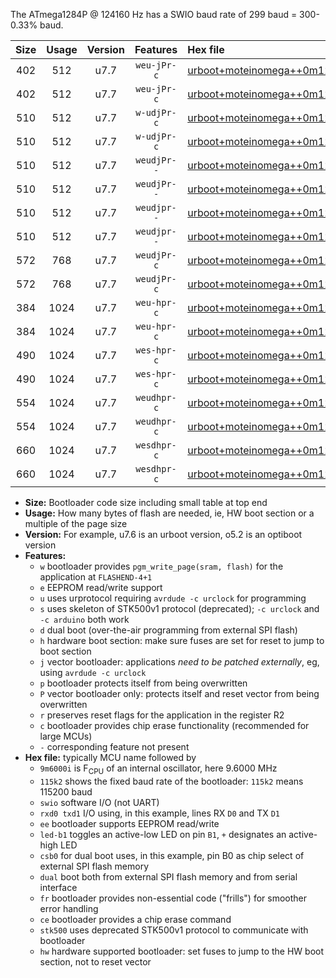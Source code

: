 The ATmega1284P @ 124160 Hz has a SWIO baud rate of 299 baud = 300-0.33% baud.

|Size|Usage|Version|Features|Hex file|
|:-:|:-:|:-:|:-:|:--|
|402|512|u7.7|`weu-jPr-c`|[urboot+moteinomega++0m124160i++++0k3_swio_rxd0_txd1_ee_led+d7_fr_ce.hex](https://raw.githubusercontent.com/stefanrueger/urboot.hex/main/boards/moteinomega/internal_oscillator/fint++0m124160_Hz/br++++0k3_bps/urboot+moteinomega++0m124160i++++0k3_swio_rxd0_txd1_ee_led+d7_fr_ce.hex)|
|402|512|u7.7|`weu-jPr-c`|[urboot+moteinomega++0m124160i++++0k3_swio_rxd2_txd3_ee_led+d7_fr_ce.hex](https://raw.githubusercontent.com/stefanrueger/urboot.hex/main/boards/moteinomega/internal_oscillator/fint++0m124160_Hz/br++++0k3_bps/urboot+moteinomega++0m124160i++++0k3_swio_rxd2_txd3_ee_led+d7_fr_ce.hex)|
|510|512|u7.7|`w-udjPr-c`|[urboot+moteinomega++0m124160i++++0k3_swio_rxd0_txd1_led+d7_csc7_dual_fr_ce.hex](https://raw.githubusercontent.com/stefanrueger/urboot.hex/main/boards/moteinomega/internal_oscillator/fint++0m124160_Hz/br++++0k3_bps/urboot+moteinomega++0m124160i++++0k3_swio_rxd0_txd1_led+d7_csc7_dual_fr_ce.hex)|
|510|512|u7.7|`w-udjPr-c`|[urboot+moteinomega++0m124160i++++0k3_swio_rxd2_txd3_led+d7_csc7_dual_fr_ce.hex](https://raw.githubusercontent.com/stefanrueger/urboot.hex/main/boards/moteinomega/internal_oscillator/fint++0m124160_Hz/br++++0k3_bps/urboot+moteinomega++0m124160i++++0k3_swio_rxd2_txd3_led+d7_csc7_dual_fr_ce.hex)|
|510|512|u7.7|`weudjPr--`|[urboot+moteinomega++0m124160i++++0k3_swio_rxd0_txd1_ee_led+d7_csc7_dual.hex](https://raw.githubusercontent.com/stefanrueger/urboot.hex/main/boards/moteinomega/internal_oscillator/fint++0m124160_Hz/br++++0k3_bps/urboot+moteinomega++0m124160i++++0k3_swio_rxd0_txd1_ee_led+d7_csc7_dual.hex)|
|510|512|u7.7|`weudjPr--`|[urboot+moteinomega++0m124160i++++0k3_swio_rxd2_txd3_ee_led+d7_csc7_dual.hex](https://raw.githubusercontent.com/stefanrueger/urboot.hex/main/boards/moteinomega/internal_oscillator/fint++0m124160_Hz/br++++0k3_bps/urboot+moteinomega++0m124160i++++0k3_swio_rxd2_txd3_ee_led+d7_csc7_dual.hex)|
|510|512|u7.7|`weudjpr--`|[urboot+moteinomega++0m124160i++++0k3_swio_rxd0_txd1_ee_led+d7_csc7_dual_fr.hex](https://raw.githubusercontent.com/stefanrueger/urboot.hex/main/boards/moteinomega/internal_oscillator/fint++0m124160_Hz/br++++0k3_bps/urboot+moteinomega++0m124160i++++0k3_swio_rxd0_txd1_ee_led+d7_csc7_dual_fr.hex)|
|510|512|u7.7|`weudjpr--`|[urboot+moteinomega++0m124160i++++0k3_swio_rxd2_txd3_ee_led+d7_csc7_dual_fr.hex](https://raw.githubusercontent.com/stefanrueger/urboot.hex/main/boards/moteinomega/internal_oscillator/fint++0m124160_Hz/br++++0k3_bps/urboot+moteinomega++0m124160i++++0k3_swio_rxd2_txd3_ee_led+d7_csc7_dual_fr.hex)|
|572|768|u7.7|`weudjPr-c`|[urboot+moteinomega++0m124160i++++0k3_swio_rxd0_txd1_ee_led+d7_csc7_dual_fr_ce.hex](https://raw.githubusercontent.com/stefanrueger/urboot.hex/main/boards/moteinomega/internal_oscillator/fint++0m124160_Hz/br++++0k3_bps/urboot+moteinomega++0m124160i++++0k3_swio_rxd0_txd1_ee_led+d7_csc7_dual_fr_ce.hex)|
|572|768|u7.7|`weudjPr-c`|[urboot+moteinomega++0m124160i++++0k3_swio_rxd2_txd3_ee_led+d7_csc7_dual_fr_ce.hex](https://raw.githubusercontent.com/stefanrueger/urboot.hex/main/boards/moteinomega/internal_oscillator/fint++0m124160_Hz/br++++0k3_bps/urboot+moteinomega++0m124160i++++0k3_swio_rxd2_txd3_ee_led+d7_csc7_dual_fr_ce.hex)|
|384|1024|u7.7|`weu-hpr-c`|[urboot+moteinomega++0m124160i++++0k3_swio_rxd0_txd1_ee_led+d7_fr_ce_hw.hex](https://raw.githubusercontent.com/stefanrueger/urboot.hex/main/boards/moteinomega/internal_oscillator/fint++0m124160_Hz/br++++0k3_bps/urboot+moteinomega++0m124160i++++0k3_swio_rxd0_txd1_ee_led+d7_fr_ce_hw.hex)|
|384|1024|u7.7|`weu-hpr-c`|[urboot+moteinomega++0m124160i++++0k3_swio_rxd2_txd3_ee_led+d7_fr_ce_hw.hex](https://raw.githubusercontent.com/stefanrueger/urboot.hex/main/boards/moteinomega/internal_oscillator/fint++0m124160_Hz/br++++0k3_bps/urboot+moteinomega++0m124160i++++0k3_swio_rxd2_txd3_ee_led+d7_fr_ce_hw.hex)|
|490|1024|u7.7|`wes-hpr-c`|[urboot+moteinomega++0m124160i++++0k3_swio_rxd0_txd1_ee_led+d7_fr_ce_stk500_hw.hex](https://raw.githubusercontent.com/stefanrueger/urboot.hex/main/boards/moteinomega/internal_oscillator/fint++0m124160_Hz/br++++0k3_bps/urboot+moteinomega++0m124160i++++0k3_swio_rxd0_txd1_ee_led+d7_fr_ce_stk500_hw.hex)|
|490|1024|u7.7|`wes-hpr-c`|[urboot+moteinomega++0m124160i++++0k3_swio_rxd2_txd3_ee_led+d7_fr_ce_stk500_hw.hex](https://raw.githubusercontent.com/stefanrueger/urboot.hex/main/boards/moteinomega/internal_oscillator/fint++0m124160_Hz/br++++0k3_bps/urboot+moteinomega++0m124160i++++0k3_swio_rxd2_txd3_ee_led+d7_fr_ce_stk500_hw.hex)|
|554|1024|u7.7|`weudhpr-c`|[urboot+moteinomega++0m124160i++++0k3_swio_rxd0_txd1_ee_led+d7_csc7_dual_fr_ce_hw.hex](https://raw.githubusercontent.com/stefanrueger/urboot.hex/main/boards/moteinomega/internal_oscillator/fint++0m124160_Hz/br++++0k3_bps/urboot+moteinomega++0m124160i++++0k3_swio_rxd0_txd1_ee_led+d7_csc7_dual_fr_ce_hw.hex)|
|554|1024|u7.7|`weudhpr-c`|[urboot+moteinomega++0m124160i++++0k3_swio_rxd2_txd3_ee_led+d7_csc7_dual_fr_ce_hw.hex](https://raw.githubusercontent.com/stefanrueger/urboot.hex/main/boards/moteinomega/internal_oscillator/fint++0m124160_Hz/br++++0k3_bps/urboot+moteinomega++0m124160i++++0k3_swio_rxd2_txd3_ee_led+d7_csc7_dual_fr_ce_hw.hex)|
|660|1024|u7.7|`wesdhpr-c`|[urboot+moteinomega++0m124160i++++0k3_swio_rxd0_txd1_ee_led+d7_csc7_dual_fr_ce_stk500_hw.hex](https://raw.githubusercontent.com/stefanrueger/urboot.hex/main/boards/moteinomega/internal_oscillator/fint++0m124160_Hz/br++++0k3_bps/urboot+moteinomega++0m124160i++++0k3_swio_rxd0_txd1_ee_led+d7_csc7_dual_fr_ce_stk500_hw.hex)|
|660|1024|u7.7|`wesdhpr-c`|[urboot+moteinomega++0m124160i++++0k3_swio_rxd2_txd3_ee_led+d7_csc7_dual_fr_ce_stk500_hw.hex](https://raw.githubusercontent.com/stefanrueger/urboot.hex/main/boards/moteinomega/internal_oscillator/fint++0m124160_Hz/br++++0k3_bps/urboot+moteinomega++0m124160i++++0k3_swio_rxd2_txd3_ee_led+d7_csc7_dual_fr_ce_stk500_hw.hex)|

- **Size:** Bootloader code size including small table at top end
- **Usage:** How many bytes of flash are needed, ie, HW boot section or a multiple of the page size
- **Version:** For example, u7.6 is an urboot version, o5.2 is an optiboot version
- **Features:**
  + `w` bootloader provides `pgm_write_page(sram, flash)` for the application at `FLASHEND-4+1`
  + `e` EEPROM read/write support
  + `u` uses urprotocol requiring `avrdude -c urclock` for programming
  + `s` uses skeleton of STK500v1 protocol (deprecated); `-c urclock` and `-c arduino` both work
  + `d` dual boot (over-the-air programming from external SPI flash)
  + `h` hardware boot section: make sure fuses are set for reset to jump to boot section
  + `j` vector bootloader: applications *need to be patched externally*, eg, using `avrdude -c urclock`
  + `p` bootloader protects itself from being overwritten
  + `P` vector bootloader only: protects itself and reset vector from being overwritten
  + `r` preserves reset flags for the application in the register R2
  + `c` bootloader provides chip erase functionality (recommended for large MCUs)
  + `-` corresponding feature not present
- **Hex file:** typically MCU name followed by
  + `9m6000i` is F<sub>CPU</sub> of an internal oscillator, here 9.6000 MHz
  + `115k2` shows the fixed baud rate of the bootloader: `115k2` means 115200 baud
  + `swio` software I/O (not UART)
  + `rxd0 txd1` I/O using, in this example, lines RX `D0` and TX `D1`
  + `ee` bootloader supports EEPROM read/write
  + `led-b1` toggles an active-low LED on pin `B1`, `+` designates an active-high LED
  + `csb0` for dual boot uses, in this example, pin B0 as chip select of external SPI flash memory
  + `dual` boot both from external SPI flash memory and from serial interface
  + `fr` bootloader provides non-essential code ("frills") for smoother error handling
  + `ce` bootloader provides a chip erase command
  + `stk500` uses deprecated STK500v1 protocol to communicate with bootloader
  + `hw` hardware supported bootloader: set fuses to jump to the HW boot section, not to reset vector
